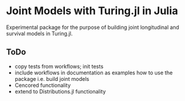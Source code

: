 # Joint Models with Turing.jl in Julia

Experimental package for the purpose of building joint longitudinal and survival models in Turing.jl.

## ToDo

- copy tests from workflows; init tests
- include workflows in documentation as examples how to use the package i.e. build joint models
- Cencored functionality
- extend to Distributions.jl functionality 
